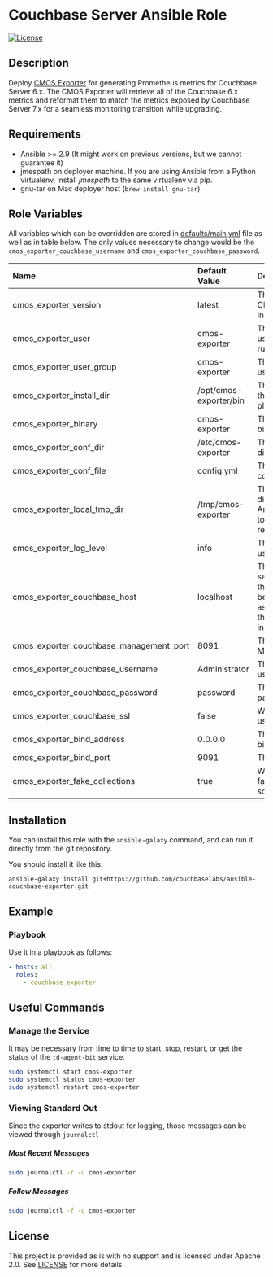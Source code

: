 # Couchbase Server Ansible Role

[![License](https://img.shields.io/github/license/couchbaselabs/ansible-couchbase-exporter.svg)](https://www.apache.org/licenses/LICENSE-2.0)

## Description

Deploy [CMOS Exporter](https://github.com/couchbaselabs/cmos-prometheus-exporter) for generating Prometheus metrics for Couchbase Server 6.x.  The CMOS Exporter will retrieve all of the Couchbase 6.x metrics and reformat them to match the metrics exposed by Couchbase Server 7.x for a seamless monitoring transition while upgrading.

## Requirements

-   Ansible >= 2.9 (It might work on previous versions, but we cannot guarantee it)
-   jmespath on deployer machine. If you are using Ansible from a Python virtualenv, install *jmespath* to the same virtualenv via pip.
-   gnu-tar on Mac deployer host (`brew install gnu-tar`)

## Role Variables

All variables which can be overridden are stored in [defaults/main.yml](defaults/main.yml) file as well as in table below.  The only values necessary to change would be the `cmos_exporter_couchbase_username` and `cmos_exporter_couchbase_password`.

| **Name**           | **Default Value** | **Description**                    |
| :-------------- | :------------- | :-----------------------------------|
| cmos_exporter_version | latest | The version of the CMOS exporter to install |
| cmos_exporter_user | cmos-exporter | The name of the user to create to run the process |
| cmos_exporter_user_group | cmos-exporter | The name of the user group |
| cmos_exporter_install_dir | /opt/cmos-exporter/bin | The directory for the binary to be placed in |
| cmos_exporter_binary | cmos-exporter | The name of the binary to use |
| cmos_exporter_conf_dir | /etc/cmos-exporter | The configuration directory |
| cmos_exporter_conf_file | config.yml | The name of the config file |
| cmos_exporter_local_tmp_dir | /tmp/cmos-exporter | The temp directory on the Ansible Controller to download the release to |
| cmos_exporter_log_level | info | The log level to use |
| cmos_exporter_couchbase_host | localhost | The Couchbase server address, this should really be left to localhost as that is where the exporter is installed |
| cmos_exporter_couchbase_management_port | 8091 | The Couchbase Management port |
| cmos_exporter_couchbase_username | Administrator | The Couchbase username |
| cmos_exporter_couchbase_password | password | The Couchbase password |
| cmos_exporter_couchbase_ssl | false | Whether or not to use ssl |
| cmos_exporter_bind_address | 0.0.0.0 | The address to bind to |
| cmos_exporter_bind_port | 9091 | The port to bind to |
| cmos_exporter_fake_collections | true | Whether or not to fake scopes/collections |


## Installation

You can install this role with the `ansible-galaxy` command, and can run it
directly from the git repository.

You should install it like this:

```
ansible-galaxy install git+https://github.com/couchbaselabs/ansible-couchbase-exporter.git
```

## Example

### Playbook

Use it in a playbook as follows:

```yaml
- hosts: all
  roles:
    - couchbase_exporter
```

## Useful Commands

### Manage the Service

It may be necessary from time to time to start, stop, restart, or get the status of the `td-agent-bit` service.

```bash
sudo systemctl start cmos-exporter
sudo systemctl status cmos-exporter
sudo systemctl restart cmos-exporter
```

### Viewing Standard Out

Since the exporter writes to stdout for logging, those messages can be viewed through `journalctl`

##### Most Recent Messages

```bash
sudo journalctl -r -u cmos-exporter
```

##### Follow Messages

```bash
sudo journalctl -f -u cmos-exporter
```

## License

This project is provided as is with no support and is licensed under Apache 2.0. See [LICENSE](/LICENSE) for more details.
